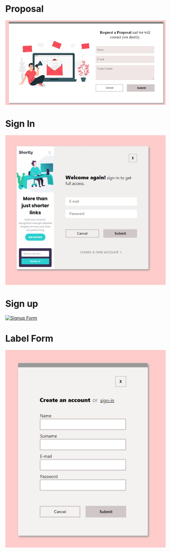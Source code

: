 # Proposal
[![Proposal Form](https://github.com/orientalArg/mail-forms/blob/main/Proposal.jpeg)](https://github.com/orientalArg/mail-forms/blob/main/Proposal.jpeg)
# Sign In
[![Signin Form](https://github.com/orientalArg/mail-forms/blob/main/Sign-In.jpeg)](https://github.com/orientalArg/mail-forms/blob/main/Sign-in.jpeg)
# Sign up
[![Signup Form](https://github.com/orientalArg/mail-forms/blob/main/Sing-Up.jpeg)](https://github.com/orientalArg/mail-forms/blob/main/Sign-up.jpeg)
# Label Form
[![Label Form](https://github.com/orientalArg/mail-forms/blob/main/Label.jpeg)](https://github.com/orientalArg/mail-forms/blob/main/Label.jpeg)
